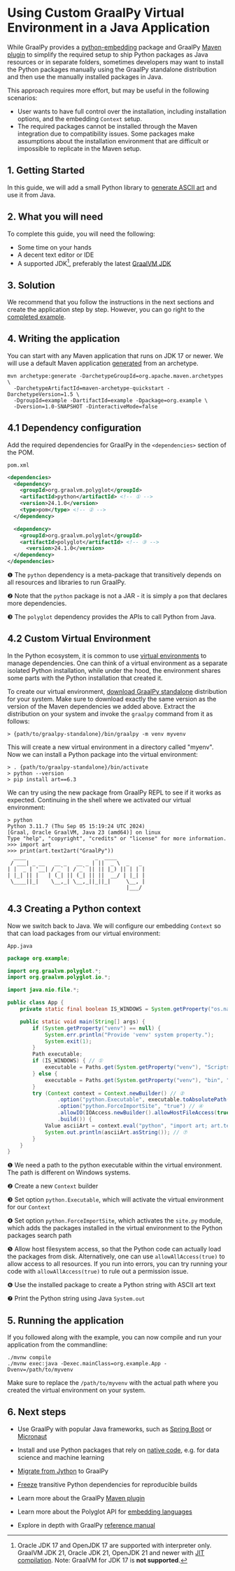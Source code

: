 # Using Custom GraalPy Virtual Environment in a Java Application

While GraalPy provides a [python-embedding](https://central.sonatype.com/artifact/org.graalvm.python/python-embedding) package and GraalPy [Maven plugin](https://www.graalvm.org/latest/reference-manual/python/Embedding-Build-Tools/) to simplify the required setup to ship Python packages
as Java resources or in separate folders, sometimes developers may want to install the Python packages manually
using the GraalPy standalone distribution and then use the manually installed packages in Java.

This approach requires more effort, but may be useful in the following scenarios:

- User wants to have full control over the installation, including installation options, and the embedding `Context` setup.
- The required packages cannot be installed through the Maven integration due to compatibility issues. Some packages
make assumptions about the installation environment that are difficult or impossible to replicate in the Maven setup.

## 1. Getting Started

In this guide, we will add a small Python library to [generate ASCII art](https://pypi.org/project/art)
and use it from Java.

## 2. What you will need

To complete this guide, you will need the following:

* Some time on your hands
* A decent text editor or IDE
* A supported JDK[^1], preferably the latest [GraalVM JDK](https://graalvm.org/downloads/)

[^1]: Oracle JDK 17 and OpenJDK 17 are supported with interpreter only.
GraalVM JDK 21, Oracle JDK 21, OpenJDK 21 and newer with [JIT compilation](https://www.graalvm.org/latest/reference-manual/embed-languages/#runtime-optimization-support).
Note: GraalVM for JDK 17 is **not supported**.

## 3. Solution

We recommend that you follow the instructions in the next sections and create the application step by step.
However, you can go right to the [completed example](./).

## 4. Writing the application

You can start with any Maven application that runs on JDK 17 or newer.
We will use a default Maven application [generated](https://maven.apache.org/archetypes/maven-archetype-quickstart/) from an archetype.

```shell
mvn archetype:generate -DarchetypeGroupId=org.apache.maven.archetypes \
  -DarchetypeArtifactId=maven-archetype-quickstart -DarchetypeVersion=1.5 \
  -DgroupId=example -DartifactId=example -Dpackage=org.example \
  -Dversion=1.0-SNAPSHOT -DinteractiveMode=false
```

## 4.1 Dependency configuration

Add the required dependencies for GraalPy in the `<dependencies>` section of the POM.

`pom.xml`
```xml
<dependencies>
  <dependency>
    <groupId>org.graalvm.polyglot</groupId>
    <artifactId>python</artifactId> <!-- ① -->
    <version>24.1.0</version>
    <type>pom</type> <!-- ② -->
  </dependency>

  <dependency>
    <groupId>org.graalvm.polyglot</groupId>
    <artifactId>polyglot</artifactId> <!-- ③ -->
      <version>24.1.0</version>
  </dependency>
</dependencies>
```

❶ The `python` dependency is a meta-package that transitively depends on all resources and libraries to run GraalPy.

❷ Note that the `python` package is not a JAR - it is simply a `pom` that declares more dependencies.

❸ The `polyglot` dependency provides the APIs to call Python from Java.

## 4.2 Custom Virtual Environment

In the Python ecosystem, it is common to use [virtual environments](https://docs.python.org/3/library/venv.html) to manage dependencies.
One can think of a virtual environment as a separate isolated Python installation, while under the hood, the environment shares
some parts with the Python installation that created it.

To create our virtual environment, [download GraalPy standalone](https://github.com/oracle/graalpython/releases/) distribution for your system.
Make sure to download exactly the same version as the version of the Maven dependencies we added above.
Extract the distribution on your system and invoke the `graalpy` command from it as follows:

```shell
> {path/to/graalpy-standalone}/bin/graalpy -m venv myvenv
```

This will create a new virtual environment in a directory called "myenv". Now we can install a Python
package into the virtual environment:

```shell
> . {path/to/graalpy-standalone}/bin/activate
> python --version
> pip install art==6.3
```

We can try using the new package from GraalPy REPL to see if it works as expected.
Continuing in the shell where we activated our virtual environment:

```
> python
Python 3.11.7 (Thu Sep 05 15:19:24 UTC 2024)
[Graal, Oracle GraalVM, Java 23 (amd64)] on linux
Type "help", "copyright", "credits" or "license" for more information.
>>> import art
>>> print(art.text2art("GraalPy"))
  ____                      _  ____         
 / ___| _ __   __ _   __ _ | ||  _ \  _   _ 
| |  _ | '__| / _` | / _` || || |_) || | | |
| |_| || |   | (_| || (_| || ||  __/ | |_| |
 \____||_|    \__,_| \__,_||_||_|     \__, |
                                      |___/ 
```

## 4.3 Creating a Python context

Now we switch back to Java. We will configure our embedding `Context` so that can load
packages from our virtual environment:

`App.java`
```java
package org.example;

import org.graalvm.polyglot.*;
import org.graalvm.polyglot.io.*;

import java.nio.file.*;

public class App {
    private static final boolean IS_WINDOWS = System.getProperty("os.name").toLowerCase().contains("windows");

    public static void main(String[] args) {
        if (System.getProperty("venv") == null) {
            System.err.println("Provide 'venv' system property.");
            System.exit(1);
        }
        Path executable;
        if (IS_WINDOWS) { // ①
            executable = Paths.get(System.getProperty("venv"), "Scripts", "python.exe");
        } else {
            executable = Paths.get(System.getProperty("venv"), "bin", "python");
        }
        try (Context context = Context.newBuilder() // ②
                .option("python.Executable", executable.toAbsolutePath().toString()) // ③
                .option("python.ForceImportSite", "true") // ④
                .allowIO(IOAccess.newBuilder().allowHostFileAccess(true).build()) // ⑤
                .build()) {
            Value asciiArt = context.eval("python", "import art; art.text2art('GraalPy')"); // ⑥
            System.out.println(asciiArt.asString()); // ⑦
        }
    }
}
```

❶ We need a path to the python executable within the virtual environment. The path is different on Windows systems.

❷ Create a new `Context` builder

❸ Set option `python.Executable`, which will activate the virtual environment for our `Context`

❹ Set option `python.ForceImportSite`, which activates the `site.py` module,
which adds the packages installed in the virtual environment to the Python packages search path

❺ Allow host filesystem access, so that the Python code can actually load the packages from disk.
Alternatively, one can use `allowAllAccess(true)` to allow access to all resources. If you run
into errors, you can try running your code with `allowAllAccess(true)` to rule out a permission issue.

❻ Use the installed package to create a Python string with ASCII art text

❼ Print the Python string using Java `System.out`

## 5. Running the application

If you followed along with the example, you can now compile and run your application from the commandline:

```shell
./mvnw compile
./mvnw exec:java -Dexec.mainClass=org.example.App -Dvenv=/path/to/myvenv
```

Make sure to replace the `/path/to/myvenv` with the actual path where you created
the virtual environment on your system.

## 6. Next steps

- Use GraalPy with popular Java frameworks, such as [Spring Boot](../graalpy-spring-boot-guide/README.md) or [Micronaut](../graalpy-micronaut-guide/README.md)
- Install and use Python packages that rely on [native code](../graalpy-native-extensions-guide/README.md), e.g. for data science and machine learning
- [Migrate from Jython](../graalpy-jython-guide/README.md) to GraalPy
- [Freeze](../graalpy-freeze-dependencies-guide/README.md) transitive Python dependencies for reproducible builds


- Learn more about the GraalPy [Maven plugin](https://www.graalvm.org/latest/reference-manual/python/Embedding-Build-Tools/)
- Learn more about the Polyglot API for [embedding languages](https://www.graalvm.org/latest/reference-manual/embed-languages/)
- Explore in depth with GraalPy [reference manual](https://www.graalvm.org/latest/reference-manual/python/)
